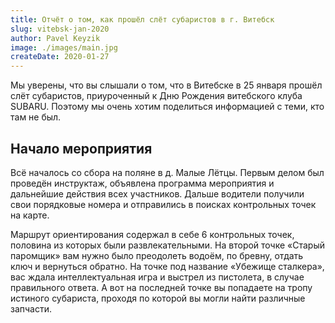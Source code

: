 ```yaml
---
title: Отчёт о том, как прошёл слёт субаристов в г. Витебск
slug: vitebsk-jan-2020
author: Pavel Keyzik
image: ./images/main.jpg
createDate: 2020-01-27
---
```


Мы уверены, что вы слышали о том, что в Витебске в 25 января прошёл слёт субаристов, приуроченный к Дню Рождения витебского клуба SUBARU. Поэтому мы очень хотим поделиться информацией с теми, кто там не был.

## Начало мероприятия

Всё началось со сбора на поляне в д. Малые Лётцы. Первым делом был проведён инструктаж, объявлена программа мероприятия и дальнейшие действия всех участников. Дальше водители получили свои порядковые номера и отправились в поисках контрольных точек на карте.

Маршрут ориентирования содержал в себе 6 контрольных точек, половина из которых были развлекательными. На второй точке «Cтарый паромщик» вам нужно было преодолеть водоём, по бревну, отдать ключ и вернуться обратно. На точке под название «Убежище сталкера», вас ждала интеллектуальная игра и выстрел из пистолета, в случае правильного ответа. А вот на последней точке вы попадаете на тропу истиного субариста, проходя по которой вы могли найти различные запчасти.

